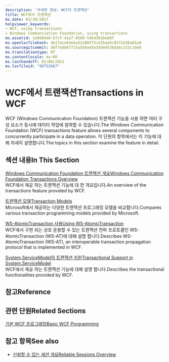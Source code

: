 ```yaml
---
description: '자세한 정보: WCF의 트랜잭션'
title: WCF에서 트랜잭션
ms.date: 03/30/2017
helpviewer_keywords:
- WCF, using transactions
- Windows Communication Foundation, using transactions
ms.assetid: 1e8d04dd-b7cf-41e7-8560-54b4381beb0f
ms.openlocfilehash: 4b17acd43eba31a90ff3c635ae5c8372d36a81a9
ms.sourcegitcommit: ddf7edb67715a5b9a45e3dd44536dabc153c1de0
ms.translationtype: MT
ms.contentlocale: ko-KR
ms.lasthandoff: 02/06/2021
ms.locfileid: "99752667"
---
```

# <a name="transactions-in-wcf"></a><span data-ttu-id="254db-103">WCF에서 트랜잭션</span><span class="sxs-lookup"><span data-stu-id="254db-103">Transactions in WCF</span></span>

<span data-ttu-id="254db-104">WCF (Windows Communication Foundation) 트랜잭션 기능을 사용 하면 여러 구성 요소가 동시에 데이터 작업에 참여할 수 있습니다.</span><span class="sxs-lookup"><span data-stu-id="254db-104">The Windows Communication Foundation (WCF) transactions feature allows several components to concurrently participate in a data operation.</span></span> <span data-ttu-id="254db-105">이 단원의 항목에서는 이 기능에 대해 자세히 설명합니다.</span><span class="sxs-lookup"><span data-stu-id="254db-105">The topics in this section examine the feature in detail.</span></span>  
  
## <a name="in-this-section"></a><span data-ttu-id="254db-106">섹션 내용</span><span class="sxs-lookup"><span data-stu-id="254db-106">In This Section</span></span>  

 [<span data-ttu-id="254db-107">Windows Communication Foundation 트랜잭션 개요</span><span class="sxs-lookup"><span data-stu-id="254db-107">Windows Communication Foundation Transactions Overview</span></span>](transactions-overview.md)  
 <span data-ttu-id="254db-108">WCF에서 제공 하는 트랜잭션 기능에 대 한 개요입니다.</span><span class="sxs-lookup"><span data-stu-id="254db-108">An overview of the transactions feature provided by WCF.</span></span>  
  
 [<span data-ttu-id="254db-109">트랜잭션 모델</span><span class="sxs-lookup"><span data-stu-id="254db-109">Transaction Models</span></span>](transaction-models.md)  
 <span data-ttu-id="254db-110">Microsoft에서 제공하는 다양한 트랜잭션 프로그래밍 모델을 비교합니다.</span><span class="sxs-lookup"><span data-stu-id="254db-110">Compares various transaction programming models provided by Microsoft.</span></span>  
  
 [<span data-ttu-id="254db-111">WS-AtomicTransaction 사용</span><span class="sxs-lookup"><span data-stu-id="254db-111">Using WS-AtomicTransaction</span></span>](using-ws-atomictransaction.md)  
 <span data-ttu-id="254db-112">WCF에서 구현 되는 상호 운용할 수 있는 트랜잭션 전파 프로토콜인 WS-AtomicTransaction (WS-AT)에 대해 설명 합니다.</span><span class="sxs-lookup"><span data-stu-id="254db-112">Describes WS-AtomicTransaction (WS-AT), an interoperable transaction propagation protocol that is implemented in WCF.</span></span>  
  
 [<span data-ttu-id="254db-113">System.ServiceModel의 트랜잭션 지원</span><span class="sxs-lookup"><span data-stu-id="254db-113">Transactional Support in System.ServiceModel</span></span>](transactional-support-in-system-servicemodel.md)  
 <span data-ttu-id="254db-114">WCF에서 제공 하는 트랜잭션 기능에 대해 설명 합니다.</span><span class="sxs-lookup"><span data-stu-id="254db-114">Describes the transactional functionalities provided by WCF.</span></span>  
  
## <a name="reference"></a><span data-ttu-id="254db-115">참고</span><span class="sxs-lookup"><span data-stu-id="254db-115">Reference</span></span>  
  
## <a name="related-sections"></a><span data-ttu-id="254db-116">관련 단원</span><span class="sxs-lookup"><span data-stu-id="254db-116">Related Sections</span></span>  

 [<span data-ttu-id="254db-117">기본 WCF 프로그래밍</span><span class="sxs-lookup"><span data-stu-id="254db-117">Basic WCF Programming</span></span>](../basic-wcf-programming.md)  
  
## <a name="see-also"></a><span data-ttu-id="254db-118">참고 항목</span><span class="sxs-lookup"><span data-stu-id="254db-118">See also</span></span>

- [<span data-ttu-id="254db-119">신뢰할 수 있는 세션 개요</span><span class="sxs-lookup"><span data-stu-id="254db-119">Reliable Sessions Overview</span></span>](reliable-sessions-overview.md)
